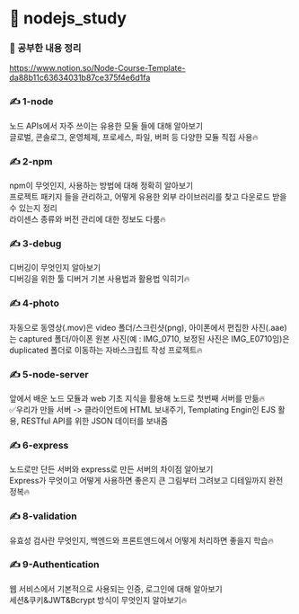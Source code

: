# 🚩 nodejs_study

### 🔗 공부한 내용 정리
https://www.notion.so/Node-Course-Template-da88b11c63634031b87ce375f4e6d1fa

### ✍️ 1-node
노드 APIs에서 자주 쓰이는 유용한 모둘 들에 대해 알아보기<br>
글로벌, 콘솔로그, 운영체제, 프로세스, 파일, 버퍼 등 다양한 모듈 직접 사용🔥

### ✍️ 2-npm
npm이 무엇인지, 사용하는 방법에 대해 정확히 알아보기<br>
프로젝트 패키지 들을 관리하고, 어떻게 유용한 외부 라이브러리를 찾고 다운로드 받을 수 있는지 정리<br>
라이센스 종류와 버전 관리에 대한 정보도 다룸🔥

### ✍️ 3-debug
디버깅이 무엇인지 알아보기<br>
디버깅을 위한 툴 디버거 기본 사용법과 활용법 익히기🔥

### ✍️ 4-photo
자동으로 동영상(.mov)은 video 폴더/스크린샷(png), 아이폰에서 편집한 사진(.aae)는 captured 폴더/아이폰 원본 사진(예 : IMG_0710, 보정된 사진은 IMG_E0710임)은 duplicated 폴더로 이동하는 자바스크립트 작성 프로젝트🔥

### ✍️ 5-node-server
앞에서 배운 노드 모듈과 web 기초 지식을 활용해 노드로 첫번째 서버를 만듦🔥<br>
✅우리가 만들 서버 -> 클라이언트에 HTML 보내주기, Templating Engin인 EJS 활용, RESTful API를 위한 JSON 데이터를 보내줌

### ✍️ 6-express
노드로만 단든 서버와 express로 만든 서버의 차이점 알아보기<br>
Express가 무엇이고 어떻게 사용하면 좋은지 큰 그림부터 그려보고 디테일까지 완전 정복🔥

### ✍️ 8-validation
유효성 검사란 무엇인지, 백엔드와 프론트엔드에서 어떻게 처리하면 좋을지 학습🔥

### ✍️ 9-Authentication
웹 서비스에서 기본적으로 사용되는 인증, 로그인에 대해 알아보기<br>
세션&쿠키&JWT&Bcrypt 방식이 무엇인지 알아보기🔥

